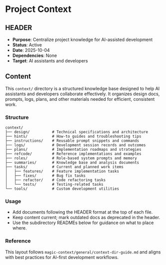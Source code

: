 # Project Context

## HEADER
- **Purpose**: Centralize project knowledge for AI-assisted development
- **Status**: Active
- **Date**: 2025-10-04
- **Dependencies**: None
- **Target**: AI assistants and developers

## Content
This `context/` directory is a structured knowledge base designed to help AI assistants and developers collaborate effectively. It organizes design docs, prompts, logs, plans, and other materials needed for efficient, consistent work.

### Structure
```
context/
├── design/          # Technical specifications and architecture
├── hints/           # How-to guides and troubleshooting tips
├── instructions/    # Reusable prompt snippets and commands
├── logs/            # Development session records and outcomes
├── plans/           # Implementation roadmaps and strategies
├── refcode/         # Reference implementations and examples
├── roles/           # Role-based system prompts and memory
├── summaries/       # Knowledge base and analysis documents
├── tasks/           # Current and planned work items
│   ├── features/    # Feature implementation tasks
│   ├── fixes/       # Bug fix tasks
│   ├── refactor/    # Code refactoring tasks
│   └── tests/       # Testing-related tasks
└── tools/           # Custom development utilities
```

### Usage
- Add documents following the HEADER format at the top of each file.
- Keep content current; mark outdated docs as deprecated in the header.
- Use the subdirectory READMEs below for guidance on what to place where.

### Reference
This layout follows `magic-context/general/context-dir-guide.md` and aligns with best practices for AI-first development workflows.


